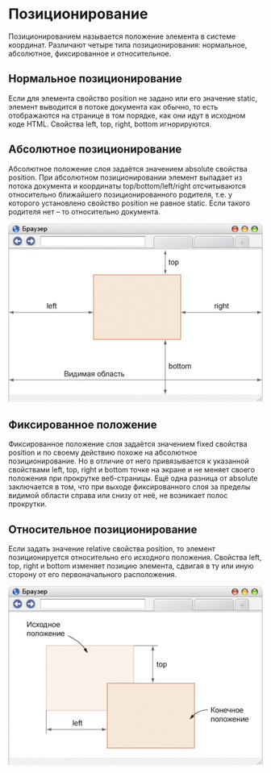 # Позиционирование

Позиционированием называется положение элемента в системе координат. Различают четыре типа позиционирования: нормальное, абсолютное, фиксированное и относительное.

## Нормальное позиционирование

Если для элемента свойство position не задано или его значение static, элемент выводится в потоке документа как обычно, то есть отображаются на странице в том порядке, как они идут в исходном коде HTML. Свойства left, top, right, bottom игнорируются.

## Абсолютное позиционирование

Абсолютное положение слоя задаётся значением absolute свойства position. При абсолютном позиционировании элемент выпадает из потока документа и координаты top/bottom/left/right отсчитываются относительно ближайшего позиционированного родителя, т.е. у которого установлено свойство position не равное static. Если такого родителя нет – то относительно документа.

![alt text](absolute.png "Абсолютное позиционирование")

## Фиксированное положение

Фиксированное положение слоя задаётся значением fixed свойства position и по своему действию похоже на абсолютное позиционирование. Но в отличие от него привязывается к указанной свойствами left, top, right и bottom точке на экране и не меняет своего положения при прокрутке веб-страницы. Ещё одна разница от absolute заключается в том, что при выходе фиксированного слоя за пределы видимой области справа или снизу от неё, не возникает полос прокрутки.

## Относительное позиционирование

Если задать значение relative свойства position, то элемент позиционируется относительно его исходного положения. Свойства left, top, right и bottom изменяет позицию элемента, сдвигая в ту или иную сторону от его первоначального расположения.  

![alt text](relative.png "Относительное позиционирование")
 
